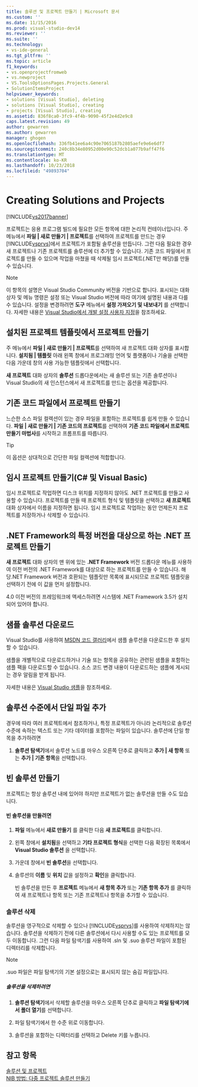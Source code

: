```yaml
---
title: 솔루션 및 프로젝트 만들기 | Microsoft 문서
ms.custom: ''
ms.date: 11/15/2016
ms.prod: visual-studio-dev14
ms.reviewer: ''
ms.suite: ''
ms.technology:
- vs-ide-general
ms.tgt_pltfrm: ''
ms.topic: article
f1_keywords:
- vs.openprojectfromweb
- vs.newproject
- VS.ToolsOptionsPages.Projects.General
- SolutionItemsProject
helpviewer_keywords:
- solutions [Visual Studio], deleting
- solutions [Visual Studio], creating
- projects [Visual Studio], creating
ms.assetid: 836f8ca0-3fc9-4f4b-9090-45f2e4d2e9c8
caps.latest.revision: 49
author: gewarren
ms.author: gewarren
manager: ghogen
ms.openlocfilehash: 336fb41ee6a4c90e7065187b2805aefe9e6e6df7
ms.sourcegitcommit: 240c8b34e80952d00e90c52dcb1a077b9aff47f6
ms.translationtype: MT
ms.contentlocale: ko-KR
ms.lasthandoff: 10/23/2018
ms.locfileid: "49893704"
---
```

# <a name="creating-solutions-and-projects"></a>Creating Solutions and Projects
[!INCLUDE[vs2017banner](../includes/vs2017banner.md)]

프로젝트는 응용 프로그램 빌드에 필요한 모든 항목에 대한 논리적 컨테이너입니다. 주 메뉴에서 **파일 &#124; 새로 만들기 &#124; 프로젝트**를 선택하여 프로젝트를 만드는 경우 [!INCLUDE[vsprvs](../includes/vsprvs-md.md)]에서 프로젝트가 포함될 솔루션을 만듭니다. 그런 다음 필요한 경우 새 프로젝트나 기존 프로젝트를 솔루션에 더 추가할 수 있습니다. 기존 코드 파일에서 프로젝트를 만들 수 있으며 작업을 마쳤을 때 삭제될 임시 프로젝트(.NET만 해당)를 만들 수 있습니다.  
  
> [!NOTE]
>  이 항목의 설명은 Visual Studio Community 버전을 기반으로 합니다. 표시되는 대화 상자 및 메뉴 명령은 설정 또는 Visual Studio 버전에 따라 여기에 설명된 내용과 다를 수 있습니다. 설정을 변경하려면 **도구** 메뉴에서 **설정 가져오기 및 내보내기** 를 선택합니다. 자세한 내용은 [Visual Studio에서 개발 설정 사용자 지정](http://msdn.microsoft.com/en-us/22c4debb-4e31-47a8-8f19-16f328d7dcd3)을 참조하세요.  
  
## <a name="create-a-project-from-an-installed-project-template"></a>설치된 프로젝트 템플릿에서 프로젝트 만들기  
 주 메뉴에서 **파일 &#124; 새로 만들기 &#124; 프로젝트**를 선택하여 새 프로젝트 대화 상자를 표시합니다. **설치됨 &#124; 템플릿** 아래 왼쪽 창에서 프로그래밍 언어 및 플랫폼이나 기술을 선택한 다음 가운데 창의 사용 가능한 템플릿에서 선택합니다.  
  
 **새 프로젝트** 대화 상자의 **솔루션** 드롭다운에서는 새 솔루션 또는 기존 솔루션이나 Visual Studio의 새 인스턴스에서 새 프로젝트를 만드는 옵션을 제공합니다.  
  
## <a name="create-a-project-from-existing-code-files"></a>기존 코드 파일에서 프로젝트 만들기  
 느슨한 소스 파일 컬렉션이 있는 경우 파일을 포함하는 프로젝트를 쉽게 만들 수 있습니다. **파일 &#124; 새로 만들기 &#124; 기존 코드의 프로젝트**를 선택하여 **기존 코드 파일에서 프로젝트 만들기 마법사**를 시작하고 프롬프트를 따릅니다.  
  
> [!TIP]
>  이 옵션은 상대적으로 간단한 파일 컬렉션에 적합합니다.  
  
## <a name="create-a-temporary-project-c-and-visual-basic"></a>임시 프로젝트 만들기(C# 및 Visual Basic)  
 임시 프로젝트로 작업하면 디스크 위치를 지정하지 않아도 .NET 프로젝트를 만들고 사용할 수 있습니다. 프로젝트를 만들 때 프로젝트 형식 및 템플릿을 선택하고 **새 프로젝트** 대화 상자에서 이름을 지정하면 됩니다. 임시 프로젝트로 작업하는 동안 언제든지 프로젝트를 저장하거나 삭제할 수 있습니다.  
  
## <a name="create-a-net-project-that-targets-a-specific-version-of-the-net-framework"></a>.NET Framework의 특정 버전을 대상으로 하는 .NET 프로젝트 만들기  
 **새 프로젝트** 대화 상자의 맨 위에 있는 **.NET Framework** 버전 드롭다운 메뉴를 사용하여 이전 버전의 .NET Framework를 대상으로 하는 프로젝트를 만들 수 있습니다. 해당.NET Framework 버전과 호환되는 템플릿만 목록에 표시되므로 프로젝트 템플릿을 선택하기 전에 이 값을 먼저 설정합니다.  
  
 4.0 이전 버전의 프레임워크에 액세스하려면 시스템에 .NET Framework 3.5가 설치되어 있어야 합니다.  
  
## <a name="downloading-sample-solutions"></a>샘플 솔루션 다운로드  
 Visual Studio를 사용하여 [MSDN 코드 갤러리](http://go.microsoft.com/fwlink/?LinkId=254185)에서 샘플 솔루션을 다운로드한 후 설치할 수 있습니다.  
  
 샘플을 개별적으로 다운로드하거나 기술 또는 항목을 공유하는 관련된 샘플을 포함하는 샘플 팩을 다운로드할 수 있습니다. 소스 코드 변경 내용이 다운로드하는 샘플에 게시되는 경우 알림을 받게 됩니다.  
  
 자세한 내용은 [Visual Studio 샘플](../ide/visual-studio-samples.md)을 참조하세요.  
  
## <a name="adding-single-files-at-the-solution-level"></a>솔루션 수준에서 단일 파일 추가  
 경우에 따라 여러 프로젝트에서 참조하거나, 특정 프로젝트가 아니라 논리적으로 솔루션 수준에 속하는 텍스트 또는 기타 데이터를 포함하는 파일이 있습니다.  솔루션에 단일 항목을 추가하려면  
  
1.  **솔루션 탐색기**에서 솔루션 노드를 마우스 오른쪽 단추로 클릭하고 **추가 &#124; 새 항목** 또는 **추가 &#124; 기존 항목**을 선택합니다.  
  
## <a name="creating-empty-solutions"></a>빈 솔루션 만들기  
 프로젝트는 항상 솔루션 내에 있어야 하지만 프로젝트가 없는 솔루션을 만들 수도 있습니다.  
  
#### <a name="to-create-an-empty-solution"></a>빈 솔루션을 만들려면  
  
1. **파일** 메뉴에서 **새로 만들기** 를 클릭한 다음 **새 프로젝트**를 클릭합니다.  
  
2. 왼쪽 창에서 **설치됨**을 선택하고 **기타 프로젝트 형식**을 선택한 다음 확장된 목록에서 **Visual Studio 솔루션** 을 선택합니다.  
  
3. 가운데 창에서 **빈 솔루션**을 선택합니다.  
  
4. 솔루션의 **이름** 및 **위치** 값을 설정하고 **확인**을 클릭합니다.  
  
   빈 솔루션을 만든 후 **프로젝트** 메뉴에서 **새 항목 추가** 또는 **기존 항목 추가** 를 클릭하여 새 프로젝트나 항목 또는 기존 프로젝트나 항목을 추가할 수 있습니다.  
  
### <a name="deleting-solutions"></a>솔루션 삭제  
 솔루션을 영구적으로 삭제할 수 있으나 [!INCLUDE[vsprvs](../includes/vsprvs-md.md)]를 사용하여 삭제하지는 않습니다. 솔루션을 삭제하기 전에 다른 솔루션에서 다시 사용할 수도 있는 프로젝트를 모두 이동합니다. 그런 다음 파일 탐색기를 사용하여 .sln 및 .suo 솔루션 파일이 포함된 디렉터리를 삭제합니다.  
  
> [!NOTE]
>  .suo 파일은 파일 탐색기의 기본 설정으로는 표시되지 않는 숨김 파일입니다.  
  
##### <a name="to-delete-a-solution"></a>솔루션을 삭제하려면  
  
1.  **솔루션 탐색기**에서 삭제할 솔루션을 마우스 오른쪽 단추로 클릭하고 **파일 탐색기에서 폴더 열기**를 선택합니다.  
  
2.  파일 탐색기에서 한 수준 위로 이동합니다.  
  
3.  솔루션을 포함하는 디렉터리를 선택하고 Delete 키를 누릅니다.  
  
## <a name="see-also"></a>참고 항목  
 [솔루션 및 프로젝트](../ide/solutions-and-projects-in-visual-studio.md)   
 [NIB 방법: 다중 프로젝트 솔루션 만들기](http://msdn.microsoft.com/en-us/02ecd6dd-0114-46fe-b335-ba9c5e3020d6)



